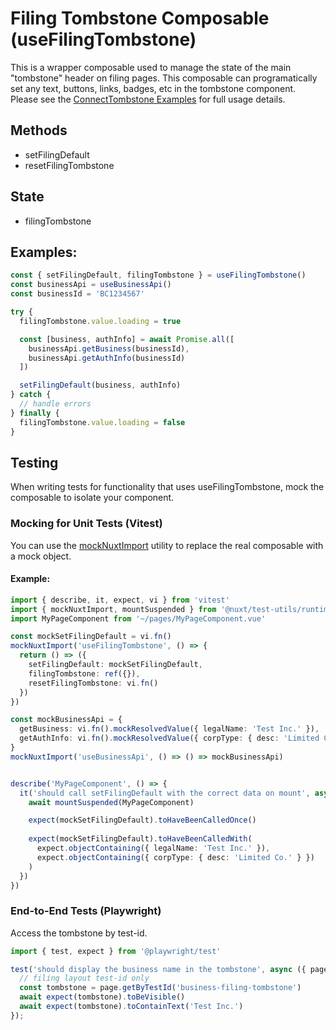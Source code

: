 # Filing Tombstone Composable (useFilingTombstone)

This is a wrapper composable used to manage the state of the main "tombstone" header on filing pages. This composable can programatically set any text, buttons, links, badges, etc in the tombstone component. Please see the [ConnectTombstone Examples](https://github.com/bcgov/connect-nuxt/tree/main/packages/layers/base/.playground/app/pages/examples/components/ConnectTombstone) for full usage details.

## Methods

- setFilingDefault
- resetFilingTombstone

## State

- filingTombstone

## Examples:

```ts
const { setFilingDefault, filingTombstone } = useFilingTombstone()
const businessApi = useBusinessApi()
const businessId = 'BC1234567'

try {
  filingTombstone.value.loading = true

  const [business, authInfo] = await Promise.all([
    businessApi.getBusiness(businessId),
    businessApi.getAuthInfo(businessId)
  ])

  setFilingDefault(business, authInfo)
} catch {
  // handle errors
} finally {
  filingTombstone.value.loading = false
}
```

## Testing

When writing tests for functionality that uses useFilingTombstone, mock the composable to isolate your component.

### Mocking for Unit Tests (Vitest)

You can use the [mockNuxtImport](https://nuxt.com/docs/4.x/getting-started/testing#mocknuxtimport) utility to replace the real composable with a mock object.

#### Example:

```ts
import { describe, it, expect, vi } from 'vitest'
import { mockNuxtImport, mountSuspended } from '@nuxt/test-utils/runtime'
import MyPageComponent from '~/pages/MyPageComponent.vue'

const mockSetFilingDefault = vi.fn()
mockNuxtImport('useFilingTombstone', () => {
  return () => ({
    setFilingDefault: mockSetFilingDefault,
    filingTombstone: ref({}),
    resetFilingTombstone: vi.fn()
  })
})

const mockBusinessApi = {
  getBusiness: vi.fn().mockResolvedValue({ legalName: 'Test Inc.' }),
  getAuthInfo: vi.fn().mockResolvedValue({ corpType: { desc: 'Limited Co.' } })
}
mockNuxtImport('useBusinessApi', () => () => mockBusinessApi)


describe('MyPageComponent', () => {
  it('should call setFilingDefault with the correct data on mount', async () => {
    await mountSuspended(MyPageComponent)

    expect(mockSetFilingDefault).toHaveBeenCalledOnce()
    
    expect(mockSetFilingDefault).toHaveBeenCalledWith(
      expect.objectContaining({ legalName: 'Test Inc.' }),
      expect.objectContaining({ corpType: { desc: 'Limited Co.' } })
    )
  })
})
```

### End-to-End Tests (Playwright)

Access the tombstone by test-id.

```ts
import { test, expect } from '@playwright/test'

test('should display the business name in the tombstone', async ({ page }) => {
  // filing layout test-id only
  const tombstone = page.getByTestId('business-filing-tombstone')
  await expect(tombstone).toBeVisible()
  await expect(tombstone).toContainText('Test Inc.')
});
```
